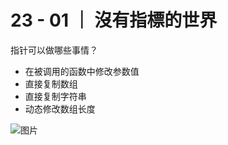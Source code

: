 # 23 - 01 ｜ 沒有指標的世界

指针可以做哪些事情？
- 在被调用的函数中修改参数值
- 直接复制数组
- 直接复制字符串
- 动态修改数组长度



![图片](pics//pic-1.jpg)

